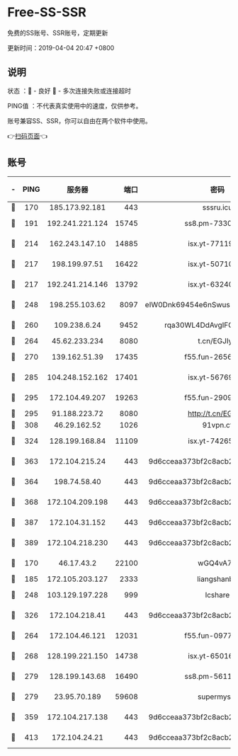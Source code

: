 # Free-SS-SSR

免费的SS账号、SSR账号，定期更新

更新时间：2019-04-04 20:47 +0800

## 说明

状态     ：🙂 - 良好 🙁 - 多次连接失败或连接超时

PING值   ：不代表真实使用中的速度，仅供参考。

账号兼容SS、SSR，你可以自由在两个软件中使用。

👉[扫码页面](https://liesauer.github.io/Free-SS-SSR/)👈

## 账号

|-|PING|服务器|端口|密码|加密方式|区域|
|:----:|:----:|:-----:|-----:|:----:|:----:|:----:|
|🙂|170|185.173.92.181|443|sssru.icu|rc4-md5|RU|
|🙂|191|192.241.221.124|15745|ss8.pm-73307807|aes-256-cfb|US|
|🙂|214|162.243.147.10|14885|isx.yt-77119983|aes-256-cfb|US|
|🙂|217|198.199.97.51|16422|isx.yt-50710121|aes-256-cfb|US|
|🙂|217|192.241.214.146|13792|isx.yt-63240780|aes-256-cfb|US|
|🙂|248|198.255.103.62|8097|eIW0Dnk69454e6nSwuspv9DmS201tQ0D|aes-256-cfb|US|
|🙂|260|109.238.6.24|9452|rqa30WL4DdAvgIFG6Fs3znzTa|aes-256-cfb|FR|
|🙂|264|45.62.233.234|8080|t.cn/EGJIyrl|rc4-md5|CA|
|🙂|270|139.162.51.39|17435|f55.fun-26568226|aes-256-cfb|SG|
|🙂|285|104.248.152.162|17401|isx.yt-56769675|aes-256-cfb|SG|
|🙂|295|172.104.49.207|19263|f55.fun-29091069|aes-256-cfb|SG|
|🙂|295|91.188.223.72|8080|http://t.cn/EGJIyrl|rc4-md5|RU|
|🙂|308|46.29.162.52|1026|91vpn.cf|rc4-md5|RU|
|🙂|324|128.199.168.84|11109|isx.yt-74265746|aes-256-cfb|SG|
|🙂|363|172.104.215.24|443|9d6cceaa373bf2c8acb22e60b6a58be6|aes-256-cfb|US|
|🙂|364|198.74.58.40|443|9d6cceaa373bf2c8acb22e60b6a58be6|aes-256-cfb|US|
|🙂|368|172.104.209.198|443|9d6cceaa373bf2c8acb22e60b6a58be6|aes-256-cfb|US|
|🙂|387|172.104.31.152|443|9d6cceaa373bf2c8acb22e60b6a58be6|aes-256-cfb|US|
|🙂|389|172.104.218.230|443|9d6cceaa373bf2c8acb22e60b6a58be6|aes-256-cfb|US|
|🙂|170|46.17.43.2|22100|wGQ4vA7D|aes-256-gcm|RU|
|🙂|185|172.105.203.127|2333|liangshanbo|chacha20|JP|
|🙂|248|103.129.197.228|999|lcshare|aes-256-cfb|US|
|🙂|326|172.104.218.41|443|9d6cceaa373bf2c8acb22e60b6a58be6|aes-256-cfb|US|
|🙁|264|172.104.46.121|12031|f55.fun-09776967|aes-256-cfb|SG|
|🙁|268|128.199.221.150|14738|isx.yt-65016275|aes-256-cfb|SG|
|🙁|279|128.199.143.68|16490|ss8.pm-56112391|aes-256-cfb|SG|
|🙁|279|23.95.70.189|59608|supermyssr|chacha20-ietf|US|
|🙁|359|172.104.217.138|443|9d6cceaa373bf2c8acb22e60b6a58be6|aes-256-cfb|US|
|🙁|413|172.104.24.21|443|9d6cceaa373bf2c8acb22e60b6a58be6|aes-256-cfb|US|
